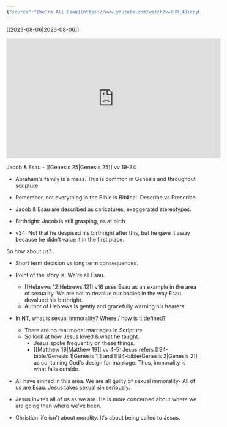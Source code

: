 ```yaml
---
{"source":"[We're All Esau](https://www.youtube.com/watch?v=8HR_4BicpyM)","clipped":"2023-08-11","dg-publish":true,"grade":1,"context":"Personal","type":"Resource","status":"Evergreen","topic":["Sermon"],"dateCreated":"2023-08-11","permalink":"/sermons/2023-08-06-we-re-all-esau/","dgPassFrontmatter":true}
---
```



[[2023-08-06\|2023-08-06]]

<iframe width="560" height="315" src="https://www.youtube.com/embed/8HR_4BicpyM" title="YouTube video player" frameborder="0" allow="accelerometer; autoplay; clipboard-write; encrypted-media; gyroscope; picture-in-picture" allowfullscreen></iframe>

Jacob & Esau - [[Genesis 25\|Genesis 25]] vv 19-34

* Abraham's family is a mess. This is common in Genesis and throughout scripture.
* Remember, not everything in the Bible is Biblical. Describe vs Prescribe.

* Jacob & Esau are described as caricatures, exaggerated stereotypes.
* Birthright: Jacob is still grasping, as at birth
* v34: Not that he despised his birthright after this, but he gave it away because he didn't value it in the first place.

So how about us?

* Short term decision vs long term consequences.
* Point of the story is: We're all Esau.
	* [[Hebrews 12\|Hebrews 12]] v16 uses Esau as an example in the area of sexuality. We are not to devalue our bodies in the way Esau devalued his birthright.
	* Author of Hebrews is gently and gracefully warning his hearers.

* In NT, what is sexual immorality? Where / how is it defined?
	* There are no real model marriages in Scripture
	* So look at how Jesus loved & what he taught.
		* Jesus spoke frequently on these things.
		* [[Matthew 19\|Matthew 19]] vv 4-5: Jesus refers [[94-bible/Genesis 1\|Genesis 1]] and [[94-bible/Genesis 2\|Genesis 2]] as containing God's design for marriage. Thus, immorality is what falls outside.
* All have sinned in this area. We are all guilty of sexual immorality- All of us are Esau. Jesus takes sexual sin seriously.
* Jesus invites all of us as we are. He is more concerned about where we are going than where we've been.
* Christian life isn't about morality. It's about being called to Jesus.